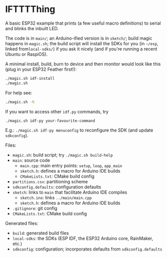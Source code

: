 
# IFTTTThing ################################################################

A basic ESP32 example that prints (a few useful macro definitions) to serial
and blinks the inbuilt LED.

The code is in `main/`; an Arduino-ified version is in `sketch/`; build magic
happens in `magic.sh`; the build script will install the SDKs for you (in
`~/esp`, linked from`local-sdks/`) if you ask it nicely (and if you're running
a recent Ubuntu or RaspiOS).

A minimal install, build, burn to device and then monitor would look like
this (plug in your ESP32 Feather first!):

```bash
./magic.sh idf-install
./magic.sh
```

For help see:

```bash
./magic.sh -h
```

If you want to access other `idf.py` commands, try

```bash
./magic.sh idf-py your-favourite-command
```

E.g.: `./magic.sh idf-py menuconfig` to reconfigure the SDK (and update
`sdkconfig`).

Files:

- `magic.sh`:           build script; try `./magic.sh build-help`
- `main`:               source code
  - `main.cpp`:         main entry points: `setup`, `loop`, `app_main`
  - `sketch.h`:         defines a macro for Arduino IDE builds
  - `CMakeLists.txt`:   CMake build config
- `partitions.csv`:     partitioning scheme
- `sdkconfig.defaults`: configuration defaults
- `sketch`:             links to `main` that facilitate Arduino IDE compiles
  - `sketch.ino`:       links `../main/main.cpp`
  - `sketch.h`:         defines a macro for Arduino IDE builds
- `.gitignore`:         git config
- `CMakeLists.txt`:     CMake build config

Generated files:

- `build`:              generated build files
- `local-sdks`:         the SDKs
                        (ESP IDF, the ESP32 Arduino core, RainMaker, etc.)
- `sdkconfig`:          configuration; incorporates defaults from
                        `sdkconfig.defaults`
